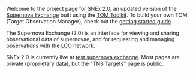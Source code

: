 Welcome to the project page for SNEx 2.0, an updated version of the [Supernova Exchange]("https://supernova.exchange") built using the [TOM Toolkit]("https://tomtoolkit.github.io/"). To build your own TOM (Target Observation Manager), check out the [getting started guide]("https://tomtoolkit.github.io/docs/getting_started").

The Supernova Exchange (2.0) is an interface for viewing and sharing observational
data of supernovae, and for requesting and managing observations
with the [LCO]("https://lco.global/") network.

SNEx 2.0 is currently live at [test.supernova.exchange]("https://test.supernova.exchange/"). Most pages are private (proprietary data), but the "TNS Targets" page is public.
